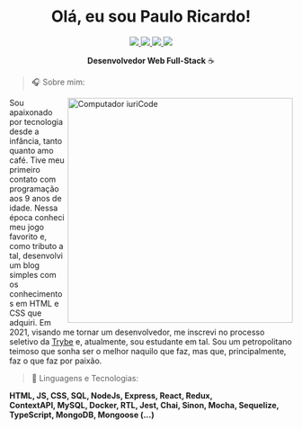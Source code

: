 <h1 align="center">
 Olá, eu sou Paulo Ricardo!
</h1>

<p align="center">
 
<a href="mailto:pauloricardosbarboza@gmail.com" alt="Gmail">
    <img src="https://img.shields.io/badge/-Gmail-FF0000?style=flat-square&labelColor=FF0000&logo=gmail&logoColor=white&link=mailto:pauloricardosbarboza@gmail.com" />
  </a>
  
  <a href="https://www.linkedin.com/in/pauloricardosb/" alt="Linkedin">
    <img src="https://img.shields.io/badge/-Linkedin-0e76a8?style=flat-square&logo=Linkedin&logoColor=white&link=LINK-DO-SEU-LINKEDIN" />
  </a>
  
  <a href="https://wa.me/5524992140588" alt="WhatsApp">
    <img src="https://img.shields.io/badge/-WhatsApp-25d366?style=flat-square&labelColor=25d366&logo=whatsapp&logoColor=white&link=https://wa.me/qr/TDYFTQF75ZDBD1"/>
  </a>
  
  <a href="https://www.instagram.com/pauloricardosb/" alt="Instagram">
    <img src="https://img.shields.io/badge/-Instagram-DF0174?style=flat-square&labelColor=DF0174&logo=instagram&logoColor=white&link=https://www.instagram.com/pauloricardosb/"/>
   </a>
   
</p>

<p align="center"> 
  <strong>Desenvolvedor Web Full-Stack</strong> ☕ 
</p>

> 🎧   Sobre mim:
<img src="https://raw.githubusercontent.com/MicaelliMedeiros/micaellimedeiros/master/image/computer-illustration.png" min-width="400px" max-width="400px" width="400px" align="right" alt="Computador iuriCode">

<p> Sou apaixonado por tecnologia desde a infância, tanto quanto amo café. Tive meu primeiro contato com programação aos 9 anos de idade. Nessa época conheci meu jogo favorito e, como tributo a tal, desenvolvi um blog simples com os conhecimentos em HTML e CSS que adquiri. Em 2021, visando me tornar um desenvolvedor, me inscrevi no processo seletivo da <a href="https://www.betrybe.com/">Trybe</a> e, atualmente, sou estudante em tal. Sou um petropolitano teimoso que sonha ser o melhor naquilo que faz, mas que, principalmente, faz o que faz por paixão. </p>


>  🦄   Linguagens e Tecnologias: <br> 
 
   <strong>HTML, JS, CSS, SQL, NodeJs, Express, React, Redux, <br> ContextAPI, MySQL, Docker, RTL, Jest, Chai, Sinon, Mocha, Sequelize, TypeScript, MongoDB, Mongoose (...) </strong>
